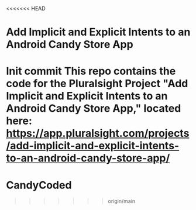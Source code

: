 <<<<<<< HEAD
# Add Implicit and Explicit Intents to an Android Candy Store App
Init commit
This repo contains the code for the Pluralsight Project "Add Implicit and Explicit Intents to an Android Candy Store App," located here: https://app.pluralsight.com/projects/add-implicit-and-explicit-intents-to-an-android-candy-store-app/
=======
# CandyCoded

>>>>>>> origin/main
